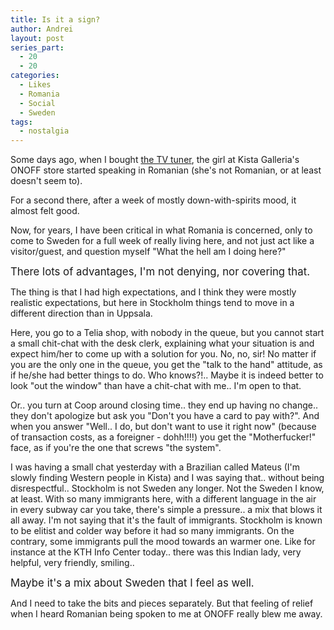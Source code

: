 ```yaml
---
title: Is it a sign?
author: Andrei
layout: post
series_part:
  - 20
  - 20
categories:
  - Likes
  - Romania
  - Social
  - Sweden
tags:
  - nostalgia
---
```

Some days ago, when I bought [the TV tuner][1], the girl at Kista Galleria's ONOFF store started speaking in Romanian (she's not Romanian, or at least doesn't seem to).

For a second there, after a week of mostly down-with-spirits mood, it almost felt good.

Now, for years, I have been critical in what Romania is concerned, only to come to Sweden for a full week of really living here, and not just act like a visitor/guest, and question myself "What the hell am I doing here?"



<big>There lots of advantages, I'm not denying, nor covering that.</big>

The thing is that I had high expectations, and I think they were mostly realistic expectations, but here in Stockholm things tend to move in a different direction than in Uppsala.

Here, you go to a Telia shop, with nobody in the queue, but you cannot start a small chit-chat with the desk clerk, explaining what your situation is and expect him/her to come up with a solution for you. No, no, sir! No matter if you are the only one in the queue, you get the "talk to the hand" attitude, as if he/she had better things to do. Who knows?!.. Maybe it is indeed better to look "out the window" than have a chit-chat with me.. I'm open to that.

Or.. you turn at Coop around closing time.. they end up having no change.. they don't apologize but ask you "Don't you have a card to pay with?". And when you answer "Well.. I do, but don't want to use it right now" (because of transaction costs, as a foreigner - dohh!!!!) you get the "Motherfucker!" face, as if you're the one that screws "the system".

I was having a small chat yesterday with a Brazilian called Mateus (I'm slowly finding Western people in Kista) and I was saying that.. without being disrespectful.. Stockholm is not Sweden any longer. Not the Sweden I know, at least. With so many immigrants here, with a different language in the air in every subway car you take, there's simple a pressure.. a mix that blows it all away. I'm not saying that it's the fault of immigrants. Stockholm is known to be elitist and colder way before it had so many immigrants. On the contrary, some immigrants pull the mood towards an warmer one. Like for instance at the KTH Info Center today.. there was this Indian lady, very helpful, very friendly, smiling..

<big>Maybe it's a mix about Sweden that I feel as well.</big>

And I need to take the bits and pieces separately. But that feeling of relief when I heard Romanian being spoken to me at ONOFF really blew me away.

 [1]: http://blog.andreineculau.com/2008/08/dvb-t/